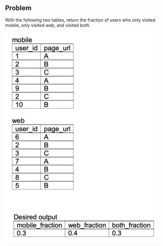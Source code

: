 ## Problem

With the following two tables, return the fraction of users who only visited mobile, only visited web, and visited both.

<img src="pic.png" width="500" />
